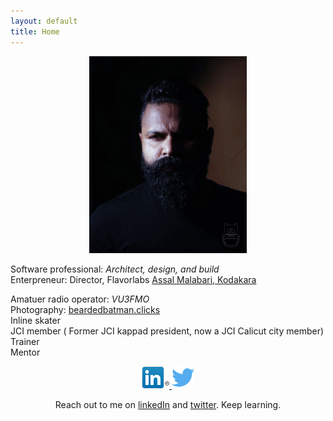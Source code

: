 ```yaml
---
layout: default
title: Home
---
```


<div style="text-align:center;">
    <img src="/images/dp_self_moody.jpg"
    style="width:50%;margin:0px auto;"/>
</div>


Software professional: *Architect, design, and build*  
Enterpreneur: Director, Flavorlabs [Assal Malabari, Kodakara](https://assalmalabari.com)  

Amatuer radio operator: *VU3FMO*  
Photography: [beardedbatman.clicks](https://www.instagram.com/beardedbatman.clicks/)  
Inline skater  
JCI member ( Former JCI kappad president, now a JCI Calicut city member)
Trainer  
Mentor  

<div style="text-align:center;">
  <a
    href="https://www.linkedin.com/in/muhammed-basil-377b5218" target="_blank" category="HOME_SOCIAL_LINK"
    label="LINKEDIN" event="CLICK" action="CLICK"
    class="socialicon">
      <img src="/images/linkedin_logo_in_nav_44x36.png" style="width:44px;">
    </a>
    <a href="https://twitter.com/muhammedbasilsk" target="_blank" category="HOME_SOCIAL_LINK" label="TWITTER"
      event="CLICK" action="CLICK"
      class="socialicon">
        <img src="/images/twitter-128.png" style="width:36px;">
    </a>
</div>

<div
  style="text-align:center;">

  Reach out to me on  <a
    href="https://www.linkedin.com/in/muhammed-basil-377b5218" target="_blank" category="HOME_SOCIAL_LINK"
    label="LINKEDIN" event="CLICK" action="CLICK">linkedIn</a> and <a href="https://twitter.com/muhammedbasilsk" target="_blank" category="HOME_SOCIAL_LINK" label="TWITTER"
      event="CLICK" action="CLICK">twitter</a>.
  Keep learning.
</div>
